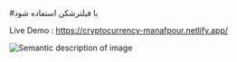 
#با فیلترشکن استفاده شود

Live Demo : https://cryptocurrency-manafpour.netlify.app/

![Semantic description of image](/assets/pictures/Sample/1.jpg "Image Title")